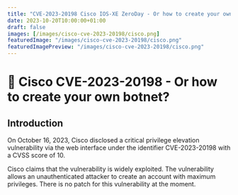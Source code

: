 ```yaml
---
title: "CVE-2023-20198 Cisco IOS-XE ZeroDay - Or how to create your own botnet?"
date: 2023-10-20T10:00:00+01:00
draft: false
images: [/images/cisco-cve-2023-20198/cisco.png]
featuredImage: "/images/cisco-cve-2023-20198/cisco.png"
featuredImagePreview: "/images/cisco-cve-2023-20198/cisco.png"
---
```


# 🧟 Cisco CVE-2023-20198 - Or how to create your own botnet?

## Introduction

On October 16, 2023, Cisco disclosed a critical privilege elevation vulnerability via the web interface under the identifier CVE-2023-20198 with a CVSS score of 10.

Cisco claims that the vulnerability is widely exploited. The vulnerability allows an unauthenticated attacker to create an account with maximum privileges. There is no patch for this vulnerability at the moment.